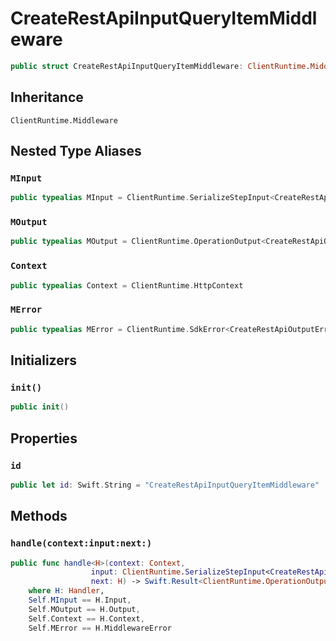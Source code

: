 # CreateRestApiInputQueryItemMiddleware

``` swift
public struct CreateRestApiInputQueryItemMiddleware: ClientRuntime.Middleware 
```

## Inheritance

`ClientRuntime.Middleware`

## Nested Type Aliases

### `MInput`

``` swift
public typealias MInput = ClientRuntime.SerializeStepInput<CreateRestApiInput>
```

### `MOutput`

``` swift
public typealias MOutput = ClientRuntime.OperationOutput<CreateRestApiOutputResponse>
```

### `Context`

``` swift
public typealias Context = ClientRuntime.HttpContext
```

### `MError`

``` swift
public typealias MError = ClientRuntime.SdkError<CreateRestApiOutputError>
```

## Initializers

### `init()`

``` swift
public init() 
```

## Properties

### `id`

``` swift
public let id: Swift.String = "CreateRestApiInputQueryItemMiddleware"
```

## Methods

### `handle(context:input:next:)`

``` swift
public func handle<H>(context: Context,
                  input: ClientRuntime.SerializeStepInput<CreateRestApiInput>,
                  next: H) -> Swift.Result<ClientRuntime.OperationOutput<CreateRestApiOutputResponse>, MError>
    where H: Handler,
    Self.MInput == H.Input,
    Self.MOutput == H.Output,
    Self.Context == H.Context,
    Self.MError == H.MiddlewareError
```
